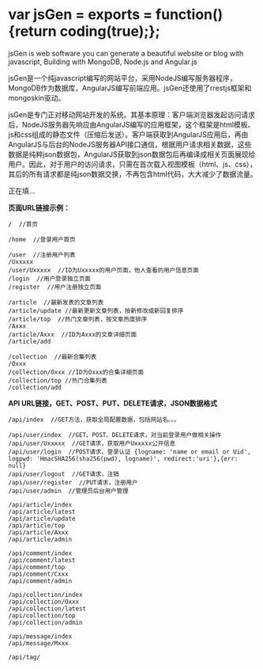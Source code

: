 var jsGen = exports = function() {return coding(true);};
========================================================

jsGen is web software you can generate a beautiful website or blog with javascript, Building with MongoDB, Node.js and Angular.js


jsGen是一个纯javascript编写的网站平台，采用NodeJS编写服务器程序，MongoDB作为数据库，AngularJS编写前端应用。jsGen还使用了rrestjs框架和mongoskin驱动。

jsGen是专门正对移动网站开发的系统。其基本原理：客户端浏览器发起访问请求后，NodeJS服务器先响应由AngularJS编写的应用框架，这个框架是html模板、js和css组成的静态文件（压缩后发送）。客户端获取到AngularJS应用后，再由AngularJS与后台的NodeJS服务器API接口通信，根据用户请求相关数据，这些数据是纯粹json数据包，AngularJS获取到json数据包后再编译成相关页面展现给用户。因此，对于用户的访问请求，只需在首次载入视图模板（html、js、css），其后的所有请求都是纯json数据交换，不再包含html代码，大大减少了数据流量。

正在填...


**页面URL链接示例：**

    /  //首页

    /home  //登录用户首页

    /user  //注册用户列表
    /Uxxxxx
    /user/Uxxxxx  //ID为Uxxxxx的用户页面，他人查看的用户信息页面
    /login  //用户登录独立页面
    /register  //用户注册独立页面

    /article  //最新发表的文章列表
    /article/update //最新更新文章列表，按新修改或新回复排序
    /article/top  //热门文章列表，按文章热度排序
    /Axxx
    /article/Axxx  //ID为Axxx的文章详细页面
    /article/add

    /collection  //最新合集列表
    /Oxxx
    /collection/Oxxx //ID为Oxxx的合集详细页面
    /collection/top //热门合集列表
    /collection/add



**API URL链接，GET、POST、PUT、DELETE请求，JSON数据格式**

    /api/index  //GET方法，获取全局配置数据，包括网站名。。。

    /api/user/index  //GET、POST、DELETE请求，对当前登录用户做相关操作
    /api/user/Uxxxxx  //GET请求，获取用户Uxxxxx公开信息
    /api/user/login  //POST请求，登录认证 {logname: 'name or email or Uid', logpwd: 'HmacSHA256(sha256(pwd), logname)', redirect:'uri'},{err: null}
    /api/user/logout  //GET请求，注销
    /api/user/register  //PUT请求，注册用户
    /api/user/admin  //管理员后台用户管理

    /api/article/index
    /api/article/latest
    /api/article/update
    /api/article/top
    /api/article/Axxx
    /api/article/admin

    /api/comment/index
    /api/comment/latest
    /api/comment/top
    /api/comment/Cxxx
    /api/comment/admin

    /api/collection/index
    /api/collection/Oxxx
    /api/collection/latest
    /api/collection/top
    /api/collection/admin

    /api/message/index
    /api/message/Mxxx

    /api/tag/
